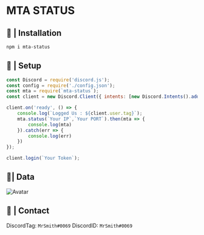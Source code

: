 
# MTA STATUS

## 📂 | Installation
```sh
npm i mta-status
```

## 📜 | Setup
```js
const Discord = require('discord.js');
const config = require('./config.json');
const mta = require(`mta-status`);
const client = new Discord.Client({ intents: [new Discord.Intents().add(32767)]  });

client.on('ready', () => {
	console.log(`Logged Us : ${client.user.tag}`);
	mta.status(`Your IP`,`Your PORT`).then(mta => {
		console.log(mta)
	}).catch(err => {
		console.log(err)
	})
});

client.login(`Your Token`);
```

## 🍯| Data
<img src="https://cdn.discordapp.com/attachments/809533588856897556/908873572989153300/unknown.png" alt="Avatar">

## 👥 | Contact
DiscordTag: `MrSmith#0069`
DiscordID: `MrSmith#0069`
